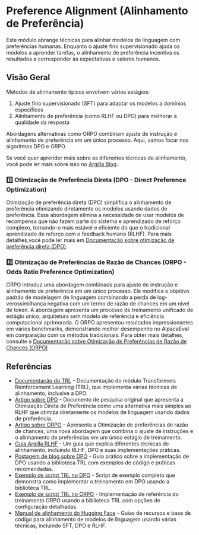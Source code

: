 # Preference Alignment (Alinhamento de Preferência)

Este módulo abrange técnicas para alinhar modelos de linguagem com preferências humanas. Enquanto o ajuste fino supervisionado ajuda os modelos a aprender tarefas, o alinhamento de preferência incentiva os resultados a corresponder às expectativas e valores humanos.

## Visão Geral

Métodos de alinhamento típicos envolvem vários estágios:
1. Ajuste fino supervisionado (SFT) para adaptar os modelos a domínios específicos
2. Alinhamento de preferência (como RLHF ou DPO) para melhorar a qualidade da resposta

Abordagens alternativas como ORPO combinam ajuste de instrução e alinhamento de preferência em um único processo. Aqui, vamos focar nos algoritmos DPO e ORPO.

Se você quer aprender mais sobre as diferentes técnicas de alinhamento, você pode ler mais sobre isso no [Argilla Blog](https://argilla.io/blog/mantisnlp-rlhf-part-8). 

### 1️⃣ Otimização de Preferência Direta (DPO - Direct Preference Optimization)

Otimização de preferência direta (DPO) simplifica o alinhamento de preferência otimizando diretamente os modelos usando dados de preferência. Essa abordagem elimina a necessidade de usar modelos de recompensa que não fazem parte do sistema e aprendizado de reforço complexo, tornando-o mais estável e eficiente do que o tradicional aprendizado de reforço com o feedback humano (RLHF). Para mais detalhes,você pode ler mais em [Documentação sobre otimização de preferência direta (DPO)](./dpo.md).


### 2️⃣ Otimização de Preferências de Razão de Chances (ORPO - Odds Ratio Preference Optimization)

ORPO introduz uma abordagem combinada para ajuste de instrução e alinhamento de preferência em um único processo. Ele modifica o objetivo padrão de modelagem de linguagem combinando a perda de log-verossimilhança negativa com um termo de razão de chances em um nível de token. A abordagem apresenta um processo de treinamento unificado de estágio único, arquitetura sem modelo de referência e eficiência computacional aprimorada. O ORPO apresentou resultados impressionantes em vários benchmarks, demonstrando melhor desempenho no AlpacaEval em comparação com os métodos tradicionais. Para obter mais detalhes, consulte a [Documentação sobre Otimização de Preferências de Razão de Chances (ORPO)](./orpo.md)

## Referências

- [Documentação do TRL](https://huggingface.co/docs/trl/index) - Documentação do módulo Transformers Reinforcement Learning (TRL), que implementa várias técnicas de alinhamento, inclusive a DPO.
- [Artigo sobre DPO](https://arxiv.org/abs/2305.18290) - Documento de pesquisa original que apresenta a Otimização Direta de Preferência como uma alternativa mais simples ao RLHF que otimiza diretamente os modelos de linguagem usando dados de preferência.
- [Artigo sobre ORPO](https://arxiv.org/abs/2403.07691) - Apresenta a Otimização de preferências de razão de chances, uma nova abordagem que combina o ajuste de instruções e o alinhamento de preferências em um único estágio de treinamento.
- [Guia Argilla RLHF](https://argilla.io/blog/mantisnlp-rlhf-part-8/) - Um guia que explica diferentes técnicas de alinhamento, incluindo RLHF, DPO e suas implementações práticas.
- [Postagem de blog sobre DPO](https://huggingface.co/blog/dpo-trl) - Guia prático sobre a implementação de DPO usando a biblioteca TRL com exemplos de código e práticas recomendadas.
- [Exemplo de script TRL no DPO](https://github.com/huggingface/trl/blob/main/examples/scripts/dpo.py) - Script de exemplo completo que demonstra como implementar o treinamento em DPO usando a biblioteca TRL.
- [Exemplo de script TRL no ORPO](https://github.com/huggingface/trl/blob/main/examples/scripts/orpo.py) - Implementação de referência do treinamento ORPO usando a biblioteca TRL com opções de configuração detalhadas.
- [Manual de alinhamento do Hugging Face](https://github.com/huggingface/alignment-handbook) - Guias de recursos e base de código para alinhamento de modelos de linguagem usando várias técnicas, incluindo SFT, DPO e RLHF.